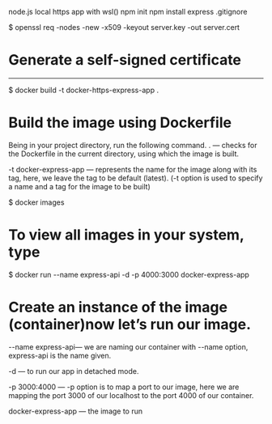 
node.js local https app with wsl()
npm init
npm install express
.gitignore


$ openssl req -nodes -new -x509 -keyout server.key -out server.cert

# Generate a self-signed certificate
----------------------------------------------------



$ docker build -t docker-https-express-app .
# Build the image using Dockerfile
Being in your project directory, run the following command.
      . — checks for the Dockerfile in the current directory, using which the image is built.

-t docker-express-app — represents the name for the image along with its tag, here, we leave the tag to be default (latest). (-t option is used to specify a name and a tag for the image to be built)

$ docker images
# To view all images in your system, type


$ docker run --name express-api -d -p 4000:3000 docker-express-app

# Create an instance of the image (container)now let’s run our image.
--name express-api— we are naming our container with --name option, express-api is the name given.


-d — to run our app in detached mode.

-p 3000:4000 — -p option is to map a port to our image, here we are mapping the port 3000 of our localhost to the port 4000 of our container.

docker-express-app — the image to run